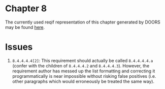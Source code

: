 Chapter 8 
=========

The currently used reqif representation of this chapter generated by DOORS may be found [here](https://github.com/openETCS/modeling/tree/master/model/subset26/SUBSET_26_SRS_Ch-8_v330).


# Issues

1. `8.4.4.4.4[2]`: This requirement should actually be called `8.4.4.4.4.a` (confer with the children of `8.4.4.4.2` and `8.4.4.4.3`). However, the requirement author has messed up the list formatting and correcting it programmatically is near impossible without risking false positives (i.e. other paragraphs which would erroneously be treated the same way).
